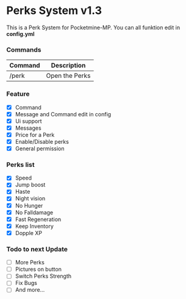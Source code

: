 # Perks System v1.3
This is a Perk System for Pocketmine-MP.
You can all funktion edit in **config.yml**

### Commands
|**Command**|**Description**|
|-----------|---------------|
|/perk |Open the Perks |

### Feature
- [X] Command
- [X] Message and Command edit in config
- [X] Ui support
- [X] Messages
- [X] Price for a Perk
- [X] Enable/Disable perks
- [X] General permission

### Perks list
- [X] Speed
- [X] Jump boost
- [X] Haste
- [X] Night vision
- [X] No Hunger
- [X] No Falldamage
- [X] Fast Regeneration
- [X] Keep Inventory
- [X] Dopple XP

### Todo to next Update
- [ ] More Perks
- [ ] Pictures on button
- [ ] Switch Perks Strength
- [ ] Fix Bugs
- [ ] And more...
